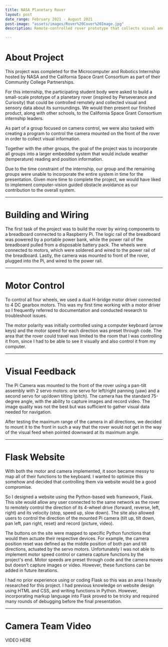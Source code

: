 ```yaml
---
title: NASA Planetary Rover
layout: post
date_range: February 2021 - August 2021
post-image: "assets/images/Rover%20Cover%20Image.jpg"
description: Remote-controlled rover prototype that collects visual and sensory data about environment.

---
```


# About Project
This project was completed for the Microcomputer and Robotics Internship hosted by NASA and the California Space Grant Consortium as part of their Community College Partnerships.

For this internship, the participating student body were asked to build a small-scale prototype of a planetary rover (inspired by Perseverance and Curiosity) that could be controlled remotely and collected visual and sensory data about its surroundings. We would then present our finished product, along with other schools, to the California Space Grant Consortium internship leaders.

As part of a group focused on camera control, we were also tasked with creating a program to control the camera mounted on the front of the rover in order to collect visual information. 

Together with the other groups, the goal of the project was to incorporate all groups into a larger embedded system that would include weather (temperature) reading and position information.

Due to the time constraint of the internship, our group and the remaining groups were unable to incorporate the entire system in time for the presentation. Given more time to complete the project, we would have liked to implement computer-vision guided obstacle avoidance as our contribution to the overall system.

---

# Building and Wiring
The first task of the project was to build the rover by wiring components to a breadboard connected to a Raspberry Pi. The logic rail of the breadboard was powered by a portable power bank, while the power rail of the breadboard pulled from a disposable battery pack. The wheels were connected to motors, which were soldered and wired to the power rail of the breadboard. Lastly, the camera was mounted to front of the rover, plugged into the Pi, and wired to the power rail.

---

# Motor Control
To control all four wheels, we used a dual H-bridge motor driver connected to 4 DC gearbox motors. This was my first time working with a motor driver so I frequently referred to documentation and conducted research to troubleshoot issues.

The motor polarity was initially controlled using a computer keyboard (arrow keys) and the motor speed for each direction was preset through code. The area that the rover could travel was limited to the room that I was controlling it from, since I had to be able to see it visually and also control it from my computer.

---

# Visual Feedback
The Pi Camera was mounted to the front of the rover using a pan-tilt assembly with 2 servo motors: one servo for left/right panning (yaw) and a second servo for up/down tilting (pitch). The camera has the standard 75-degree angle, with the ability to capture images and record video. The image quality was not the best but was sufficient to gather visual data needed for navigation.

After testing the maximum range of the camera in all directions, we decided to mount it to the front in such a way that the rover would not get in the way of the visual feed when pointed downward at its maximum angle. 

--- 

# Flask Website
With both the motor and camera implemented, it soon became messy to map all of their functions to the keyboard. I wanted to optimize this somehow and decided that controlling them via website would be a good compromise.

So I designed a website using the Python-based web framework, Flask. This site would allow any user connected to the same network as the rover to remotely control the direction of its 4-wheel drive (forward, reverse, left, right) and its velocity (stop, speed up, slow down). The site also allowed users to control the direction of the mounted Pi camera (tilt up, tilt down, pan left, pan right, reset) and record (picture, video).

The buttons on the site were mapped to specific Python functions that would then actuate their respective devices. For example, the camera position reset was defined as the middle position of both pan and tilt directions, actuated by the servo motors. Unfortunately I was not able to implement motor speed control or camera capture functions by the project's end. Motor speeds are preset through code and the camera moves but doesn't capture images or video. However, these functions can be added in future iterations.

I had no prior experience using or coding Flask so this was an area I heavily researched for this project. I had previous knowledge on website design using HTML and CSS, and writing functions in Python. However, incorporating markup language into Flask proved to be tricky and required many rounds of debugging before the final presentation.

---

# Camera Team Video
VIDEO HERE